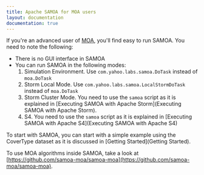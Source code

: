 ```yaml
---
title: Apache SAMOA for MOA users
layout: documentation
documentation: true
---
```

If you're an advanced user of [MOA](http://moa.cms.waikato.ac.nz/), you'll find easy to run SAMOA. You need to note the following:

* There is no GUI interface in SAMOA
* You can run SAMOA in the following modes:
   1. Simulation Environment. Use `com.yahoo.labs.samoa.DoTask` instead of `moa.DoTask`   
   2. Storm Local Mode. Use `com.yahoo.labs.samoa.LocalStormDoTask` instead of `moa.DoTask`
   3. Storm Cluster Mode. You need to use the `samoa` script as it is explained in [Executing SAMOA with Apache Storm](Executing SAMOA with Apache Storm).
   4. S4. You need to use the `samoa` script as it is explained in [Executing SAMOA with Apache S4](Executing SAMOA with Apache S4)

To start with SAMOA, you can start with a simple example using the CoverType dataset as it is discussed in [Getting Started](Getting Started).  

To use MOA algorithms inside SAMOA, take a look at [https://github.com/samoa-moa/samoa-moa](https://github.com/samoa-moa/samoa-moa). 
